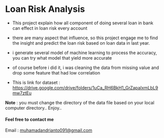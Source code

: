# Loan Risk Analysis
- This project explain how all component of doing several loan in bank can effect in loan risk every account
- there are many aspect that influence, so this project engage me to find the insight and predict the loan risk based on loan data in last year.
- i generate several model of machine learning to process the accuracy, you can try what model that yield more accurate
- of course before i did it, i was cleaning the data from missing value and drop some feature that had low correlation

- This is link for dataset :
https://drive.google.com/drive/folders/1uCa_RH6BkH1_GrZapaIxmLbL9mw7ztEu

**Note** : you must change the directory of the data file based on your local computer directory..
Enjoy..

#### Feel free to contact me
Email : muhamadandrianto091@gmail.com
